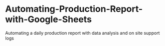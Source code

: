 # Automating-Production-Report-with-Google-Sheets
Automating a daily production report with data analysis and on site support logs
